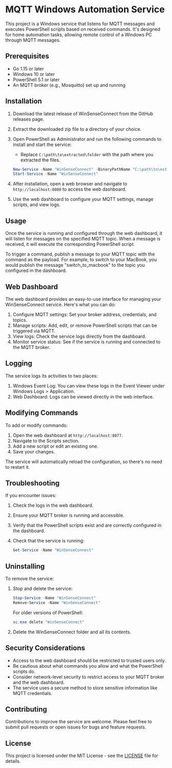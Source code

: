 # MQTT Windows Automation Service

This project is a Windows service that listens for MQTT messages and executes PowerShell scripts based on received commands. It's designed for home automation tasks, allowing remote control of a Windows PC through MQTT messages.

## Prerequisites

- Go 1.15 or later
- Windows 10 or later
- PowerShell 5.1 or later
- An MQTT broker (e.g., Mosquitto) set up and running

## Installation

1. Download the latest release of WinSenseConnect from the GitHub releases page.

2. Extract the downloaded zip file to a directory of your choice.

3. Open PowerShell as Administrator and run the following commands to install and start the service:
   - Replace `C:\path\to\extracted\folder` with the path where you extracted the files.
  
   ```powershell
   New-Service -Name "WinSenseConnect" -BinaryPathName "C:\path\to\extracted\folder\WinSenseConnect.exe" -DisplayName "MQTT Powershell Automation Service" -StartupType Automatic -Description "Listens for MQTT messages and runs PowerShell scripts"
   Start-Service -Name "WinSenseConnect"
   ```

4. After installation, open a web browser and navigate to `http://localhost:8080` to access the web dashboard.

5. Use the web dashboard to configure your MQTT settings, manage scripts, and view logs.

## Usage

Once the service is running and configured through the web dashboard, it will listen for messages on the specified MQTT topic. When a message is received, it will execute the corresponding PowerShell script.

To trigger a command, publish a message to your MQTT topic with the command as the payload. For example, to switch to your MacBook, you would publish the message "switch_to_macbook" to the topic you configured in the dashboard.

## Web Dashboard

The web dashboard provides an easy-to-use interface for managing your WinSenseConnect service. Here's what you can do:

1. Configure MQTT settings: Set your broker address, credentials, and topics.
2. Manage scripts: Add, edit, or remove PowerShell scripts that can be triggered via MQTT.
3. View logs: Check the service logs directly from the dashboard.
4. Monitor service status: See if the service is running and connected to the MQTT broker.

## Logging

The service logs its activities to two places:

1. Windows Event Log: You can view these logs in the Event Viewer under Windows Logs > Application.
2. Web Dashboard: Logs can be viewed directly in the web interface.

## Modifying Commands

To add or modify commands:

1. Open the web dashboard at `http://localhost:8077`.
2. Navigate to the Scripts section.
3. Add a new script or edit an existing one.
4. Save your changes.

The service will automatically reload the configuration, so there's no need to restart it.

## Troubleshooting

If you encounter issues:

1. Check the logs in the web dashboard.
2. Ensure your MQTT broker is running and accessible.
3. Verify that the PowerShell scripts exist and are correctly configured in the dashboard.
4. Check that the service is running:

   ```powershell
   Get-Service -Name "WinSenseConnect"
   ```

## Uninstalling

To remove the service:

1. Stop and delete the service:

   ```powershell
   Stop-Service -Name "WinSenseConnect"
   Remove-Service -Name "WinSenseConnect"
   ```

   For older versions of PowerShell:

   ```powershell
   sc.exe delete "WinSenseConnect"
   ```

2. Delete the WinSenseConnect folder and all its contents.

## Security Considerations

- Access to the web dashboard should be restricted to trusted users only.
- Be cautious about what commands you allow and what the PowerShell scripts do.
- Consider network-level security to restrict access to your MQTT broker and the web dashboard.
- The service uses a secure method to store sensitive information like MQTT credentials.

## Contributing

Contributions to improve the service are welcome. Please feel free to submit pull requests or open issues for bugs and feature requests.

## License

This project is licensed under the MIT License - see the [LICENSE](LICENSE) file for details.
